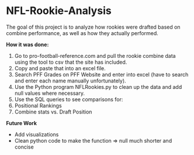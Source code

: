 # NFL-Rookie-Analysis
The goal of this project is to analyze how rookies were drafted based on combine performance, as well as how they actually performed.

**How it was done:**

1. Go to pro-football-reference.com and pull the rookie combine data using the tool to csv that the site has included.
1. Copy and paste that into an excel file.
1. Search PFF Grades on PFF Website and enter into excel (have to search and enter each name manually unfortunately).
1. Use the Python program NFLRookies.py to clean up the data and add null values where necessary.
1. Use the SQL queries to see comparisons for:
  1. Positional Rankings
  1. Combine stats vs. Draft Position

**Future Work**
* Add visualizations
* Clean python code to make the function => null much shorter and concise

